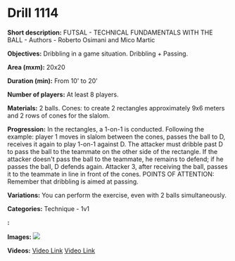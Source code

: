 # Drill 1114

**Short description:**
FUTSAL - TECHNICAL FUNDAMENTALS WITH THE BALL - Authors - Roberto Osimani and Mico Martic

**Objectives:**
Dribbling in a game situation. Dribbling + Passing.

**Area (mxm):**
20x20

**Duration (min):**
From 10' to 20'

**Number of players:**
At least 8 players.

**Materials:**
2 balls. Cones: to create 2 rectangles approximately 9x6 meters and 2 rows of cones for the slalom.

**Progression:**
In the rectangles, a 1-on-1 is conducted. Following the example: player 1 moves in slalom between the cones, passes the ball to D, receives it again to play 1-on-1 against D. The attacker must dribble past D to pass the ball to the teammate on the other side of the rectangle. If the attacker doesn't pass the ball to the teammate, he remains to defend; if he passes the ball, D defends again. Attacker 3, after receiving the ball, passes it to the teammate in line in front of the cones. POINTS OF ATTENTION: Remember that dribbling is aimed at passing.

**Variations:**
You can perform the exercise, even with 2 balls simultaneously.

**Categories:**
Technique - 1v1

**:**


**Images:**
![](https://www.coachingfutsal.com/\images\6db2bd0e9907dc28ac65a6039b0783da2978c5456b2c2405a1b5f26e6b697c79e9f12c79f70bc1bbbb3bf9e4a608a32696ddfb9f0c81750e090cfb5a923a96dd52c1e86a8e0c1.jpg)

**Videos:**
[Video Link](https://www.youtube.com/embed/qk_8KDH97hw)
[Video Link](https://www.youtube.com/embed/EGu4FraAxDI)

